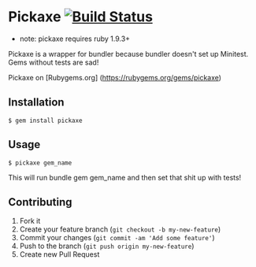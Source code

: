 # Pickaxe [![Build Status](https://travis-ci.org/dreamr/pickaxe.png)](https://travis-ci.org/dreamr/pickaxe)

* note: pickaxe requires ruby 1.9.3+



Pickaxe is a wrapper for bundler because bundler doesn't set up Minitest. Gems without tests are sad!

Pickaxe on [Rubygems.org] (https://rubygems.org/gems/pickaxe)

## Installation

    $ gem install pickaxe

## Usage

    $ pickaxe gem_name

This will run bundle gem gem_name and then set that shit up with tests!

## Contributing

1. Fork it
2. Create your feature branch (`git checkout -b my-new-feature`)
3. Commit your changes (`git commit -am 'Add some feature'`)
4. Push to the branch (`git push origin my-new-feature`)
5. Create new Pull Request

